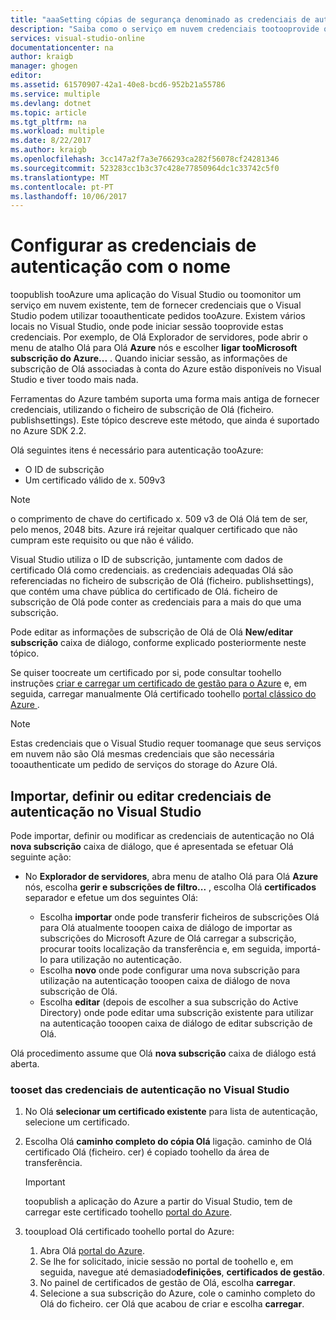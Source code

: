 ```yaml
---
title: "aaaSetting cópias de segurança denominado as credenciais de autenticação | Microsoft Docs"
description: "Saiba como o serviço em nuvem credenciais tootooprovide que o Visual Studio podem utilizar tooauthenticate pedidos tooAzure toopublish tooAzure uma aplicação do Visual Studio ou toomonitor existente... "
services: visual-studio-online
documentationcenter: na
author: kraigb
manager: ghogen
editor: 
ms.assetid: 61570907-42a1-40e8-bcd6-952b21a55786
ms.service: multiple
ms.devlang: dotnet
ms.topic: article
ms.tgt_pltfrm: na
ms.workload: multiple
ms.date: 8/22/2017
ms.author: kraigb
ms.openlocfilehash: 3cc147a2f7a3e766293ca282f56078cf24281346
ms.sourcegitcommit: 523283cc1b3c37c428e77850964dc1c33742c5f0
ms.translationtype: MT
ms.contentlocale: pt-PT
ms.lasthandoff: 10/06/2017
---
```

# <a name="setting-up-named-authentication-credentials"></a>Configurar as credenciais de autenticação com o nome
toopublish tooAzure uma aplicação do Visual Studio ou toomonitor um serviço em nuvem existente, tem de fornecer credenciais que o Visual Studio podem utilizar tooauthenticate pedidos tooAzure. Existem vários locais no Visual Studio, onde pode iniciar sessão tooprovide estas credenciais. Por exemplo, de Olá Explorador de servidores, pode abrir o menu de atalho Olá para Olá **Azure** nós e escolher **ligar tooMicrosoft subscrição do Azure...** . Quando iniciar sessão, as informações de subscrição de Olá associadas à conta do Azure estão disponíveis no Visual Studio e tiver toodo mais nada.

Ferramentas do Azure também suporta uma forma mais antiga de fornecer credenciais, utilizando o ficheiro de subscrição de Olá (ficheiro. publishsettings). Este tópico descreve este método, que ainda é suportado no Azure SDK 2.2.

Olá seguintes itens é necessário para autenticação tooAzure:

* O ID de subscrição
* Um certificado válido de x. 509v3

> [!NOTE]
> o comprimento de chave do certificado x. 509 v3 de Olá Olá tem de ser, pelo menos, 2048 bits. Azure irá rejeitar qualquer certificado que não cumpram este requisito ou que não é válido.
>
>

Visual Studio utiliza o ID de subscrição, juntamente com dados de certificado Olá como credenciais. as credenciais adequadas Olá são referenciadas no ficheiro de subscrição de Olá (ficheiro. publishsettings), que contém uma chave pública do certificado de Olá. ficheiro de subscrição de Olá pode conter as credenciais para a mais do que uma subscrição.

Pode editar as informações de subscrição de Olá de Olá **New/editar subscrição** caixa de diálogo, conforme explicado posteriormente neste tópico.

Se quiser toocreate um certificado por si, pode consultar toohello instruções [criar e carregar um certificado de gestão para o Azure](https://msdn.microsoft.com/library/windowsazure/gg551722.aspx) e, em seguida, carregar manualmente Olá certificado toohello [portal clássico do Azure ](http://go.microsoft.com/fwlink/?LinkID=213885).

> [!NOTE]
> Estas credenciais que o Visual Studio requer toomanage que seus serviços em nuvem não são Olá mesmas credenciais que são necessária tooauthenticate um pedido de serviços do storage do Azure Olá.
>
>

## <a name="import-set-up-or-edit-authentication-credentials-in-visual-studio"></a>Importar, definir ou editar credenciais de autenticação no Visual Studio
Pode importar, definir ou modificar as credenciais de autenticação no Olá **nova subscrição** caixa de diálogo, que é apresentada se efetuar Olá seguinte ação:

* No **Explorador de servidores**, abra menu de atalho Olá para Olá **Azure** nós, escolha **gerir e subscrições de filtro...** , escolha Olá **certificados** separador e efetue um dos seguintes Olá:

    * Escolha **importar** onde pode transferir ficheiros de subscrições Olá para Olá atualmente tooopen caixa de diálogo de importar as subscrições do Microsoft Azure de Olá carregar a subscrição, procurar tooits localização da transferência e, em seguida, importá-lo para utilização no autenticação.
    * Escolha **novo** onde pode configurar uma nova subscrição para utilização na autenticação tooopen caixa de diálogo de nova subscrição de Olá.
    * Escolha **editar** (depois de escolher a sua subscrição do Active Directory) onde pode editar uma subscrição existente para utilizar na autenticação tooopen caixa de diálogo de editar subscrição de Olá. 

Olá procedimento assume que Olá **nova subscrição** caixa de diálogo está aberta.

### <a name="tooset-up-authentication-credentials-in-visual-studio"></a>tooset das credenciais de autenticação no Visual Studio
1. No Olá **selecionar um certificado existente** para lista de autenticação, selecione um certificado.
2. Escolha Olá **caminho completo do cópia Olá** ligação. caminho de Olá certificado Olá (ficheiro. cer) é copiado toohello da área de transferência.

   > [!IMPORTANT]
   > toopublish a aplicação do Azure a partir do Visual Studio, tem de carregar este certificado toohello [portal do Azure](http://go.microsoft.com/fwlink/p/?LinkID=525040).
   >
   >
3. tooupload Olá certificado toohello portal do Azure:

   1. Abra Olá [portal do Azure](http://go.microsoft.com/fwlink/p/?LinkID=525040).
   2. Se lhe for solicitado, inicie sessão no portal de toohello e, em seguida, navegue até demasiado**definições**, **certificados de gestão**.
   3. No painel de certificados de gestão de Olá, escolha **carregar**.
   4. Selecione a sua subscrição do Azure, cole o caminho completo do Olá do ficheiro. cer Olá que acabou de criar e escolha **carregar**.
